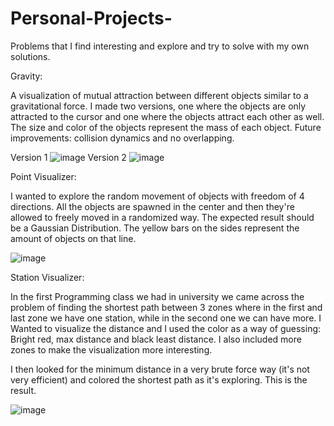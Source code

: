 # Personal-Projects-
Problems that I find interesting and explore and try to solve with my own solutions.

Gravity:

A visualization of mutual attraction between different objects similar to a gravitational force.
I made two versions, one where the objects are only attracted to the cursor and one where the objects attract each other as well. 
The size and color of the objects represent the mass of each object. 
Future improvements: collision dynamics and no overlapping. 

Version 1 
![image](https://drive.google.com/uc?export=view&id=1EbRE12RmVIguZH95GObc9feoHZaS362N)
Version 2
![image](https://drive.google.com/uc?export=view&id=1t7h76-C19HEEfPkfkw0ol4sl21Nj7xYl)


Point Visualizer:

I wanted to explore the random movement of objects with freedom of 4 directions. All the objects are spawned in the center and then they're 
allowed to freely moved in a randomized way. The expected result should be a Gaussian Distribution. The yellow bars on the sides represent the 
amount of objects on that line.

![image](https://drive.google.com/uc?export=view&id=17K_X3axbrgmI-YJqwn1RPPKGctEAUd7O)


Station Visualizer:

In the first Programming class we had in university we came across the problem of finding the shortest path between 3 zones where 
in the first and last zone we have one station, while in the second one we can have more. I Wanted to visualize the distance and I used
the color as a way of guessing: Bright red, max distance and black least distance. I also included more zones to make the visualization more interesting.

I then looked for the minimum distance in a very brute force way (it's not very efficient) and colored the shortest path as it's exploring.
This is the result.

![image](https://drive.google.com/uc?export=view&id=19Ivj4fPNINcK8C9VvwFmD_CX4aF2eMHw)
